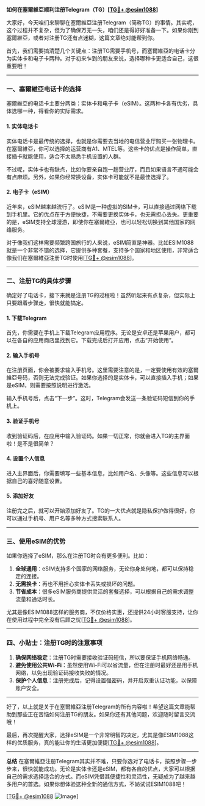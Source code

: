 **如何在塞爾維亞顺利注册Telegram（TG）[[TG💪+ @esim1088](https://t.me/s/esim1088)]**

大家好，今天咱们来聊聊在塞爾維亞注册Telegram（简称TG）的事情。其实呢，这个过程并不复杂，但为了确保万无一失，咱们还是得好好准备一下。如果你刚到塞爾維亞，或者对注册TG还有点迷糊，这篇文章绝对能帮到你。

首先，我们需要搞清楚几个关键点：注册TG需要手机号，而塞爾維亞的电话卡分为实体卡和电子卡两种。对于初来乍到的朋友来说，选择哪种卡更适合自己，这很重要哦！

---

### **一、塞爾維亞电话卡的选择**

塞爾維亞的电话卡主要分两类：实体卡和电子卡（eSIM）。这两种卡各有优劣，具体选哪一种，得看你的实际需求。

#### **1. 实体电话卡**
实体电话卡是最传统的选择，也就是你需要去当地的电信营业厅购买一张物理卡。在塞爾維亞，你可以选择的运营商有A1、MTEL等。这些卡的优点是操作简单，直接插卡就能使用，适合不太熟悉手机设置的人群。

不过呢，实体卡也有缺点，比如你要亲自跑一趟营业厅，而且如果语言不通可能会有点麻烦。另外，如果你经常换设备，实体卡可能就不是最佳选择了。

#### **2. 电子卡（eSIM）**
近年来，eSIM越来越流行了。eSIM是一种虚拟的SIM卡，可以直接通过网络下载到手机里。它的优点在于方便快捷，不需要更换实体卡，也无需担心丢失。更重要的是，eSIM支持全球漫游，即使你在塞爾維亞，也可以轻松切换到其他国家的网络服务。

对于像我们这样需要频繁跨国旅行的人来说，eSIM简直是神器。比如ESIM1088就是一个非常不错的选择，它提供多种套餐，支持多个国家和地区使用，非常适合像我们在塞爾維亞注册TG时使用[[TG💪+ @esim1088](https://t.me/s/esim1088)]。

---

### **二、注册TG的具体步骤**

确定好了电话卡，接下来就是注册TG的过程啦！虽然听起来有点复杂，但实际上只要跟着步骤走，很快就能搞定。

#### **1. 下载Telegram**
首先，你需要在手机上下载Telegram应用程序。无论是安卓还是苹果用户，都可以在各自的应用商店里找到它。下载完成后打开应用，点击“开始使用”。

#### **2. 输入手机号**
在注册页面，你会被要求输入手机号。这里需要注意的是，一定要使用有效的塞爾維亞号码，否则无法完成验证。如果你选择的是实体卡，可以直接插入手机；如果是eSIM，则需要按照说明进行激活。

输入手机号后，点击“下一步”。这时，Telegram会发送一条验证码短信到你的手机上。

#### **3. 验证手机号**
收到验证码后，在应用中输入验证码。如果一切正常，你就会进入TG的主界面啦！是不是很简单？

#### **4. 设置个人信息**
进入主界面后，你需要填写一些基本信息，比如用户名、头像等。这些信息可以根据自己的喜好随意设置。

#### **5. 添加好友**
注册完之后，就可以开始添加好友了。TG的一大优点就是隐私保护做得很好，你可以通过手机号、用户名等多种方式搜索联系人。

---

### **三、使用eSIM的优势**

如果你选择了eSIM，那么在注册TG时会有更多便利。比如：

1. **全球通用**：eSIM支持多个国家的网络服务，无论你身处何地，都可以保持稳定的连接。
2. **无需换卡**：再也不用担心实体卡丢失或损坏的问题。
3. **节省成本**：很多eSIM服务商提供灵活的套餐选择，可以根据自己的需求调整流量和通话时长。

尤其是像ESIM1088这样的服务商，不仅价格实惠，还提供24小时客服支持，让你在使用过程中完全没有后顾之忧[[TG💪+ @esim1088](https://t.me/s/esim1088)]。

---

### **四、小贴士：注册TG时的注意事项**

1. **确保网络稳定**：注册TG时需要接收验证码短信，所以要保证手机网络畅通。
2. **避免使用公共Wi-Fi**：虽然使用Wi-Fi可以省流量，但在注册时最好还是用手机网络，以免出现验证码接收失败的情况。
3. **保护个人信息**：注册完成后，记得设置强密码，并开启双重认证功能，以保障账户安全。

---

好了，以上就是关于在塞爾維亞注册Telegram的所有内容啦！希望这篇文章能帮助到那些正在苦恼如何注册TG的朋友。如果你还有其他问题，欢迎随时留言交流哦！

最后，再次提醒大家，选择eSIM是一个非常明智的决定，尤其是像ESIM1088这样的优质服务，真的能让你的生活更加便捷[[TG💪+ @esim1088](https://t.me/s/esim1088)]。

---

**总结**
在塞爾維亞注册Telegram其实并不难，只要你选对了电话卡，按照步骤一步步来，很快就能成功。无论是实体卡还是eSIM，都有各自的优点，大家可以根据自己的需求选择适合的方式。而eSIM凭借其便捷性和灵活性，无疑成为了越来越多用户的首选。如果你想体验这种全新的通信方式，不妨试试ESIM1088吧！

[[TG💪+ @esim1088](https://t.me/s/esim1088) ![Image](https://i.postimg.cc/4NQfJmqS/Snipaste-2025-05-13-00-14-12.png)]